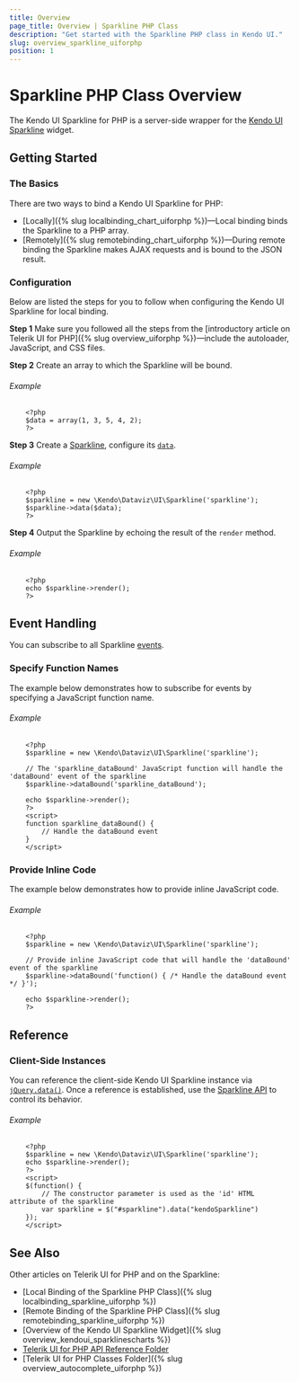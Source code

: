 ```yaml
---
title: Overview
page_title: Overview | Sparkline PHP Class
description: "Get started with the Sparkline PHP class in Kendo UI."
slug: overview_sparkline_uiforphp
position: 1
---
```


# Sparkline PHP Class Overview

The Kendo UI Sparkline for PHP is a server-side wrapper for the [Kendo UI Sparkline](/api/javascript/dataviz/ui/sparkline) widget.

## Getting Started

### The Basics

There are two ways to bind a Kendo UI Sparkline for PHP:

* [Locally]({% slug localbinding_chart_uiforphp %})&mdash;Local binding binds the Sparkline to a PHP array.
* [Remotely]({% slug remotebinding_chart_uiforphp %})&mdash;During remote binding the Sparkline makes AJAX requests and is bound to the JSON result.

### Configuration

Below are listed the steps for you to follow when configuring the Kendo UI Sparkline for local binding.

**Step 1** Make sure you followed all the steps from the [introductory article on Telerik UI for PHP]({% slug overview_uiforphp %})&mdash;include the autoloader, JavaScript, and CSS files.

**Step 2** Create an array to which the Sparkline will be bound.

###### Example

        <?php
        $data = array(1, 3, 5, 4, 2);
        ?>

**Step 3** Create a [Sparkline](/api/php/Kendo/Dataviz/UI/Sparkline), configure its [`data`](/api/php/Kendo/Dataviz/UI/Sparkline#data).

###### Example

        <?php
        $sparkline = new \Kendo\Dataviz\UI\Sparkline('sparkline');
        $sparkline->data($data);
        ?>

**Step 4** Output the Sparkline by echoing the result of the `render` method.

###### Example

        <?php
        echo $sparkline->render();
        ?>

## Event Handling

You can subscribe to all Sparkline [events](/api/javascript/dataviz/ui/sparkline).

### Specify Function Names

The example below demonstrates how to subscribe for events by specifying a JavaScript function name.

###### Example

        <?php
        $sparkline = new \Kendo\Dataviz\UI\Sparkline('sparkline');

        // The 'sparkline_dataBound' JavaScript function will handle the 'dataBound' event of the sparkline
        $sparkline->dataBound('sparkline_dataBound');

        echo $sparkline->render();
        ?>
        <script>
        function sparkline_dataBound() {
            // Handle the dataBound event
        }
        </script>

### Provide Inline Code

The example below demonstrates how to provide inline JavaScript code.

###### Example

        <?php
        $sparkline = new \Kendo\Dataviz\UI\Sparkline('sparkline');

        // Provide inline JavaScript code that will handle the 'dataBound' event of the sparkline
        $sparkline->dataBound('function() { /* Handle the dataBound event */ }');

        echo $sparkline->render();
        ?>

<!--*-->
## Reference

### Client-Side Instances

You can reference the client-side Kendo UI Sparkline instance via [`jQuery.data()`](http://api.jquery.com/jQuery.data/). Once a reference is established, use the [Sparkline API](/api/javascript/dataviz/ui/sparkline#methods) to control its behavior.

###### Example

        <?php
        $sparkline = new \Kendo\Dataviz\UI\Sparkline('sparkline');
        echo $sparkline->render();
        ?>
        <script>
        $(function() {
            // The constructor parameter is used as the 'id' HTML attribute of the sparkline
            var sparkline = $("#sparkline").data("kendoSparkline")
        });
        </script>

## See Also

Other articles on Telerik UI for PHP and on the Sparkline:

* [Local Binding of the Sparkline PHP Class]({% slug localbinding_sparkline_uiforphp %})
* [Remote Binding of the Sparkline PHP Class]({% slug remotebinding_sparkline_uiforphp %})
* [Overview of the Kendo UI Sparkline Widget]({% slug overview_kendoui_sparklinescharts %})
* [Telerik UI for PHP API Reference Folder](/api/php/Kendo/UI/AutoComplete)
* [Telerik UI for PHP Classes Folder]({% slug overview_autocomplete_uiforphp %})
